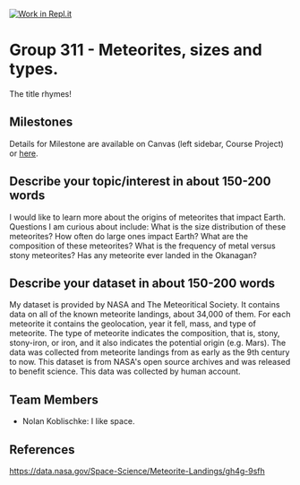 [![Work in Repl.it](https://classroom.github.com/assets/work-in-replit-14baed9a392b3a25080506f3b7b6d57f295ec2978f6f33ec97e36a161684cbe9.svg)](https://classroom.github.com/online_ide?assignment_repo_id=313144&assignment_repo_type=GroupAssignmentRepo)
# Group 311 - Meteorites, sizes and types.

The title rhymes!

## Milestones

Details for Milestone are available on Canvas (left sidebar, Course Project) or [here](https://firas.moosvi.com/courses/data301/project/milestone01.html).

## Describe your topic/interest in about 150-200 words

I would like to learn more about the origins of meteorites that impact Earth. Questions I am curious about include: What is the size distribution of these meteorites? How often do large ones impact Earth? What are the composition of these meteorites? What is the frequency of metal versus stony meteorites? Has any meteorite ever landed in the Okanagan?

## Describe your dataset in about 150-200 words


My dataset is provided by NASA and The Meteoritical Society.
It contains data on all of the known meteorite landings, about 34,000 of them.
For each meteorite it contains the geolocation, year it fell, mass, and type of meteorite.
The type of meteorite indicates the composition, that is, stony, stony-iron, or iron, and it also indicates the potential origin (e.g. Mars).
The data was collected from meteorite landings from as early as the 9th century to now.
This dataset is from NASA's open source archives and was released to benefit science.
This data was collected by human account.


## Team Members

- Nolan Koblischke: I like space.

## References
https://data.nasa.gov/Space-Science/Meteorite-Landings/gh4g-9sfh
